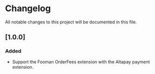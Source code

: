 # Changelog
All notable changes to this project will be documented in this file.

## [1.0.0]
### Added
- Support the Fooman OrderFees extension with the Altapay payment extension.